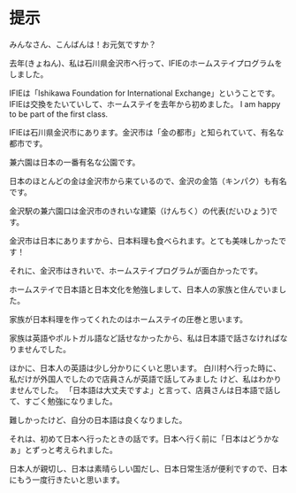 # 提示

みんなさん、こんばんは！お元気ですか？

去年(きょねん)、私は石川県金沢市へ行って、IFIEのホームステイプログラムをしました。

IFIEは「Ishikawa Foundation for International Exchange」ということです。
IFIEは交換をたいていして、ホームステイを去年から初めました。
I am happy to be part of the first class.

IFIEは石川県金沢市にあります。金沢市は「金の都市」と知られていて、有名な都市です。

兼六園は日本の一番有名な公園です。

日本のほとんどの金は金沢市から来ているので、金沢の金箔（キンパク）も有名です。

金沢駅の兼六園口は金沢市のきれいな建築（けんちく）の代表(だいひょう)です。

金沢市は日本にありますから、日本料理も食べられます。とても美味しかったです！

それに、金沢市はきれいで、ホームステイプログラムが面白かったです。

ホームステイで日本語と日本文化を勉強しまして、日本人の家族と住んでいました。

家族が日本料理を作ってくれたのはホームステイの圧巻と思います。

家族は英語やポルトガル語など話せなかったから、私は日本語で話さなければなりませんでした。

ほかに、日本人の英語は少し分かりにくいと思います。
白川村へ行った時に、私だけが外国人でしたので店員さんが英語で話してみました
けど、私はわかりませんでした。
「日本語は大丈夫ですよ」と言って、店員さんは日本語で話して、すごく勉強になりました。

難しかったけど、自分の日本語は良くなりました。

それは、初めて日本へ行ったときの話です。日本へ行く前に「日本はどうかなぁ」とずっと考えられました。

日本人が親切し、日本は素晴らしい国だし、日本日常生活が便利ですので、日本にもう一度行きたいと思います。
